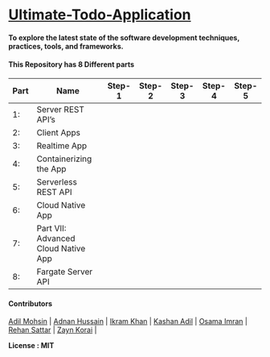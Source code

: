 # [Ultimate-Todo-Application](https://www.dropbox.com/s/dg1ugsur6bugybe/The%20Ultimate%20To%20Do%20List%20Project.docx?dl=0)

 #### To  explore  the  latest  state  of  the  software  development  techniques,  practices,  tools,  and frameworks.

#### This Repository has 8 Different parts

| Part  | Name    | Step-1 | Step-2 | Step-3 | Step-4 | Step-5 |
|-------|--------| --------| --------| --------| --------| --------|
|   1:  |Server  REST  API’s |
|   2:  |Client  Apps |
|   3:  | Realtime  App |
|   4:  | Containerizing  the  App  |
|   5:  | Serverless  REST  API |
|   6:  | Cloud  Native  App  |
|   7:  | Part  VII:  Advanced  Cloud  Native  App   | 
|   8:  | Fargate  Server  API |

#### Contributors
[Adil Mohsin](https://github.com/adilmohsin) |
[Adnan Hussain](https://github.com/Adnan-Hussain22) |
[Ikram Khan](https://github.com/ikramkhan9) |
[Kashan Adil](https://github.com/Syed-Kashan-Adil) |
[Osama Imran](https://github.com/osamaimran25) |
[Rehan Sattar](https://github.com/Rehan-Sattar) |
[Zayn Korai](https://github.com/zaynkorai) |


**License : MIT**
